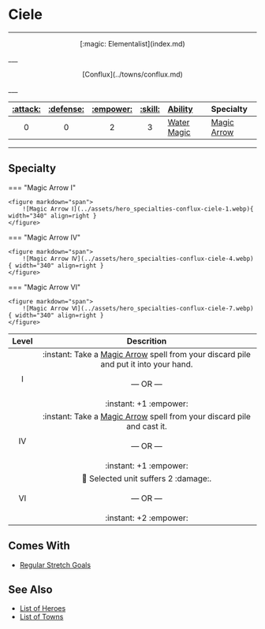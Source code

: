 # Ciele

___
<p style="text-align: center;" markdown>[:magic: Elementalist](index.md)</p>
___
<p style="text-align: center;" markdown>[Conflux](../towns/conflux.md)</p>
___

| [:attack:](../statistics/attack.md) | [:defense:](../statistics/defense.md) | [:empower:](../statistics/power.md) | [:skill:](../statistics/knowledge.md) | [Ability](../abilities/index.md) | Specialty |
| :---: | :---: | :---: | :---: | :--- | :--- |
| 0 | 0 | 2 | 3 | [Water Magic](../abilities/water_magic.md) | [Magic Arrow](#specialty) |

___


## Specialty

=== "Magic Arrow Ⅰ"

    <figure markdown="span">
        ![Magic Arrow Ⅰ](../assets/hero_specialties-conflux-ciele-1.webp){ width="340" align=right }
    </figure>

=== "Magic Arrow Ⅳ"

    <figure markdown="span">
        ![Magic Arrow Ⅳ](../assets/hero_specialties-conflux-ciele-4.webp){ width="340" align=right }
    </figure>

=== "Magic Arrow Ⅵ"

    <figure markdown="span">
        ![Magic Arrow Ⅵ](../assets/hero_specialties-conflux-ciele-7.webp){ width="340" align=right }
    </figure>


| Level | Descrition |
| :---: | :---: |
| Ⅰ | :instant: Take a [Magic Arrow](../spells/magic_arrow.md) spell from your discard pile and put it into your hand.<br><br>— OR —<br><br>:instant: +1 :empower: |
| Ⅳ | :instant: Take a [Magic Arrow](../spells/magic_arrow.md) spell from your discard pile and cast it.<br><br>— OR —<br><br>:instant: +1 :empower: |
| Ⅵ | 🚧 Selected unit suffers 2 :damage:.<br><br>— OR —<br><br>:instant: +2 :empower: |


## Comes With

- [Regular Stretch Goals](../content.md)


## See Also

- [List of Heroes](index.md)
- [List of Towns](../towns/index.md)

